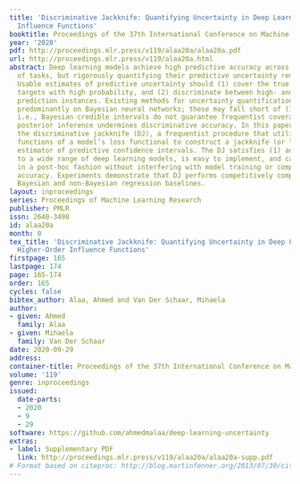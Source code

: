 ```yaml
---
title: 'Discriminative Jackknife: Quantifying Uncertainty in Deep Learning via Higher-Order
  Influence Functions'
booktitle: Proceedings of the 37th International Conference on Machine Learning
year: '2020'
pdf: http://proceedings.mlr.press/v119/alaa20a/alaa20a.pdf
url: http://proceedings.mlr.press/v119/alaa20a.html
abstract: Deep learning models achieve high predictive accuracy across a broad spectrum
  of tasks, but rigorously quantifying their predictive uncertainty remains challenging.
  Usable estimates of predictive uncertainty should (1) cover the true prediction
  targets with high probability, and (2) discriminate between high- and low confidence
  prediction instances. Existing methods for uncertainty quantification are based
  predominantly on Bayesian neural networks; these may fall short of (1) and (2) {—}
  i.e., Bayesian credible intervals do not guarantee frequentist coverage, and approximate
  posterior inference undermines discriminative accuracy. In this paper, we develop
  the discriminative jackknife (DJ), a frequentist procedure that utilizes influence
  functions of a model’s loss functional to construct a jackknife (or leave one-out)
  estimator of predictive confidence intervals. The DJ satisfies (1) and (2), is applicable
  to a wide range of deep learning models, is easy to implement, and can be applied
  in a post-hoc fashion without interfering with model training or compromising its
  accuracy. Experiments demonstrate that DJ performs competitively compared to existing
  Bayesian and non-Bayesian regression baselines.
layout: inproceedings
series: Proceedings of Machine Learning Research
publisher: PMLR
issn: 2640-3498
id: alaa20a
month: 0
tex_title: 'Discriminative Jackknife: Quantifying Uncertainty in Deep Learning via
  Higher-Order Influence Functions'
firstpage: 165
lastpage: 174
page: 165-174
order: 165
cycles: false
bibtex_author: Alaa, Ahmed and Van Der Schaar, Mihaela
author:
- given: Ahmed
  family: Alaa
- given: Mihaela
  family: Van Der Schaar
date: 2020-09-29
address: 
container-title: Proceedings of the 37th International Conference on Machine Learning
volume: '119'
genre: inproceedings
issued:
  date-parts:
  - 2020
  - 9
  - 29
software: https://github.com/ahmedmalaa/deep-learning-uncertainty
extras:
- label: Supplementary PDF
  link: http://proceedings.mlr.press/v119/alaa20a/alaa20a-supp.pdf
# Format based on citeproc: http://blog.martinfenner.org/2013/07/30/citeproc-yaml-for-bibliographies/
---
```


